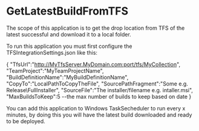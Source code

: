 # GetLatestBuildFromTFS

The scope of this application is to get the drop location from TFS of the latest successful and download it to a local folder.

To run this application you must first configure the TFSIntegrationSettings.json like this:

{ 
   "TfsUrl":"http://MyTfsServer.MyDomain.com:port/tfs/MyCollection",
   "TeamProject":"MyTeamProjectName",
   "BuildDefinitionName":"MyBuildDefinitionName",
   "CopyTo":"LocalPathToCopyTheFile",
   "SourcePathFragment":"Some e.g. Release\\FullInstaller",
   "SourceFile":"The installer/filename e.g. intaller.msi",
   "MaxBuildsToKeep":5 --the max number of builds to keep based on date
}


You can add this application to Windows TaskSecheduler to run every x minutes, by doing this you will have the latest build downloaded and ready to be deployed.
